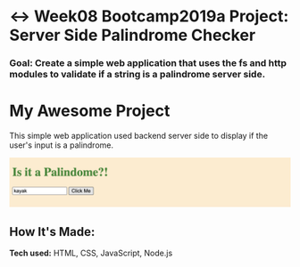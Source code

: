# ↔️ Week08 Bootcamp2019a Project: Server Side Palindrome Checker

### Goal: Create a simple web application that uses the fs and http modules to validate if a string is a palindrome server side.

# My Awesome Project
This simple web application used backend server side to display if the user's input is a palindrome. 

![alt tag](img/palindrome-sc.png)

## How It's Made:

**Tech used:** HTML, CSS, JavaScript, Node.js

